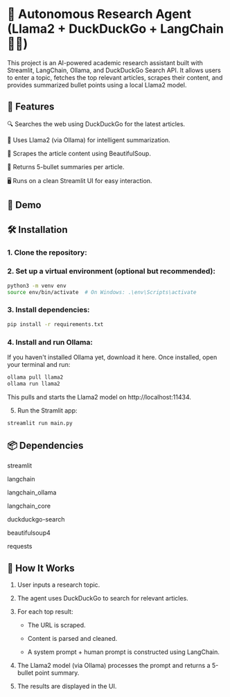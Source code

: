 # 🦙 Autonomous Research Agent (Llama2 + DuckDuckGo + LangChain 🦜🔗)

This project is an AI-powered academic research assistant built with Streamlit, LangChain, Ollama, and DuckDuckGo Search API. It allows users to enter a topic, fetches the top relevant articles, scrapes their content, and provides summarized bullet points using a local Llama2 model.

## 🚀 Features

🔍 Searches the web using DuckDuckGo for the latest articles.

🧠 Uses Llama2 (via Ollama) for intelligent summarization.

📰 Scrapes the article content using BeautifulSoup.

📌 Returns 5-bullet summaries per article.

🖥️ Runs on a clean Streamlit UI for easy interaction.

## 📸 Demo

## 🛠️ Installation

### 1. Clone the repository:

### 2. Set up a virtual environment (optional but recommended):

```bash
python3 -m venv env
source env/bin/activate  # On Windows: .\env\Scripts\activate
```

### 3. Install dependencies:

```bash
pip install -r requirements.txt
```

### 4. Install and run Ollama:

If you haven't installed Ollama yet, download it here.
Once installed, open your terminal and run:

```bash
ollama pull llama2
ollama run llama2
```

This pulls and starts the Llama2 model on http://localhost:11434.

5. Run the Stramlit app:

```bash
streamlit run main.py
```

## 📦 Dependencies

streamlit

langchain

langchain_ollama

langchain_core

duckduckgo-search

beautifulsoup4

requests

## 🧠 How It Works

1. User inputs a research topic.

2. The agent uses DuckDuckGo to search for relevant articles.

3. For each top result:

   - The URL is scraped.

   - Content is parsed and cleaned.

   - A system prompt + human prompt is constructed using LangChain.

4. The Llama2 model (via Ollama) processes the prompt and returns a 5-bullet point summary.

5. The results are displayed in the UI.
